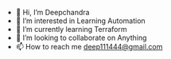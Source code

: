 - 👋 Hi, I’m Deepchandra
- 👀 I’m interested in Learning Automation
- 🌱 I’m currently learning Terraform
- 💞️ I’m looking to collaborate on Anything
- 📫 How to reach me deep111444@gmail.com

<!---
deep87v/deep87v is a ✨ special ✨ repository because its `README.md` (this file) appears on your GitHub profile.
You can click the Preview link to take a look at your changes.
--->
